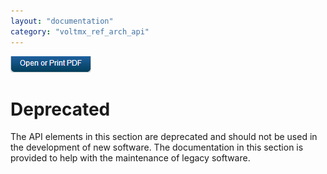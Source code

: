 ```yaml
---
layout: "documentation"
category: "voltmx_ref_arch_api"
---
```

                        

[![](Resources/Images/pdf.png)](http://docs.voltmx.com/9_x_PDFs/iris/voltmx_ref_arch_ap_internali.pdf)


Deprecated
==========

The API elements in this section are deprecated and should not be used in the development of new software. The documentation in this section is provided to help with the maintenance of legacy software.
